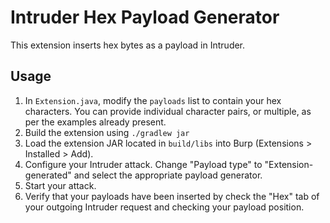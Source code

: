 # Intruder Hex Payload Generator

This extension inserts hex bytes as a payload in Intruder.

## Usage
1. In `Extension.java`, modify the `payloads` list to contain your hex characters. You can provide individual character pairs, or multiple, as per the examples already present.
2. Build the extension using `./gradlew jar`
3. Load the extension JAR located in `build/libs` into Burp (Extensions > Installed > Add).
4. Configure your Intruder attack. Change "Payload type" to "Extension-generated" and select the appropriate payload generator.
5. Start your attack.
6. Verify that your payloads have been inserted by check the "Hex" tab of your outgoing Intruder request and checking your payload position.